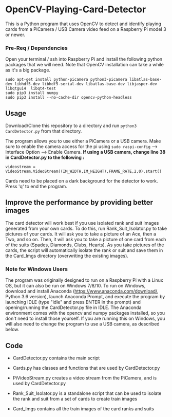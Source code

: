 # OpenCV-Playing-Card-Detector

This is a Python program that uses OpenCV to detect and identify playing cards from a PiCamera / USB Camera video feed on a Raspberry Pi model 3 or newer.

### Pre-Req / Dependencies
Open your terminal / ssh into Raspberry Pi and install the following python packages that we will need. Note that OpenCV installation can take a while as it's a big package.

```
sudo apt-get install python-picamera python3-picamera libatlas-base-dev libhdf5-dev libhdf5-serial-dev libatlas-base-dev libjasper-dev  libqtgui4  libqt4-test
sudo pip3 install numpy
sudo pip3 install --no-cache-dir opencv-python-headless
```

## Usage

Download/Clone this repository to a directory and run `python3 CardDetector.py` from that directory. 

The program allows you to use either a PiCamera or a USB camera. Make sure to enable the camera access for the pi using `sudo raspi-config` --> Interface Option --> Enable Camera. **If using a USB camera, change line 38 in CardDetector.py to the following :**
```
videostream = VideoStream.VideoStream((IM_WIDTH,IM_HEIGHT),FRAME_RATE,2,0).start()
```
Cards need to be placed on a dark background for the detector to work. Press 'q' to end the program.

## Improve the performance by providing better images

The card detector will work best if you use isolated rank and suit images generated from your own cards. To do this, run Rank_Suit_Isolator.py to take pictures of your cards. It will ask you to take a picture of an Ace, then a Two, and so on. Then, it will ask you to take a picture of one card from each of the suits (Spades, Diamonds, Clubs, Hearts). As you take pictures of the cards, the script will automatically isolate the rank or suit and save them in the Card_Imgs directory (overwriting the existing images).

### Note for Windows Users

The program was originally designed to run on a Raspberry Pi with a Linux OS, but it can also be run on Windows 7/8/10. To run on Windows, download and install Anaconda (https://www.anaconda.com/download/, Python 3.6 version), launch Anaconda Prompt, and execute the program by launching IDLE (type "idle" and press ENTER in the prompt) and opening/running the CardDetector.py file in IDLE. The Anaconda environment comes with the opencv and numpy packages installed, so you don't need to install those yourself. If you are running this on Windows, you will also need to change the program to use a USB camera, as described below.


## Code

- CardDetector.py contains the main script

- Cards.py has classes and functions that are used by CardDetector.py

- PiVideoStream.py creates a video stream from the PiCamera, and is used by CardDetector.py

- Rank_Suit_Isolator.py is a standalone script that can be used to isolate the rank and suit from a set of cards to create train images

- Card_Imgs contains all the train images of the card ranks and suits



